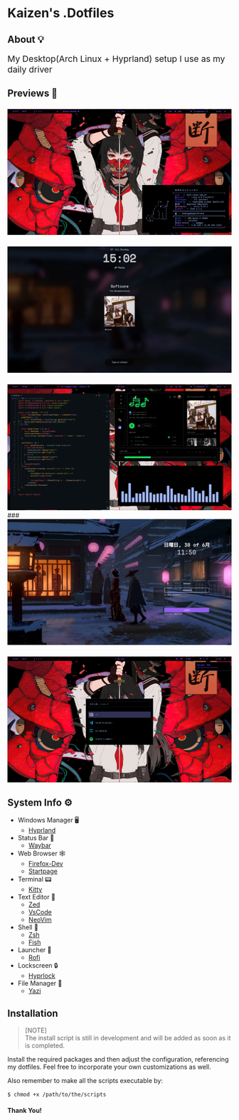 <h1 align="left">Kaizen's  .Dotfiles</h1>

<h2 align="left">About 💡</h2>
 
<p style=" font-size: 1.2rem" align="left">My Desktop(Arch Linux + Hyprland) setup I use as my daily driver</p>

###

<h2 align="left">Previews 📸</h2>

###

<div align="center">
  <img src="previews/rice2.png"  />
</div>

###

<div align="center">
  <img src="previews/lock.png"  />
</div>

###

<div align="center">
  <img src="previews/rice3.png"  />
</div>
###

<div align="center">
  <img src="previews/kai.png"  />
</div>

###

<div align="center">
  <img src="previews/rofi.png"  />
</div>

<h2 align="left">System Info ⚙️</h2>

-  Windows Manager 🖥️
   -  [Hyprland](https://github.com/hyprwm/Hyprland)
-  Status Bar 🍫
   -  [Waybar](https://github.com/Alexays/Waybar)
-  Web Browser 🕸️
   -  [Firefox-Dev](https://github.com/topics/firefox-developer-edition)
   -  [Startpage](https://github.com/topics/firefox-developer-edition)
-  Terminal 📟
   -  [Kitty](https://sw.kovidgoyal.net/kitty/)
-  Text Editor 📜
   -  [Zed](https://github.com/zed-industries/zed)
   -  [VsCode](https://code.visualstudio.com/)
   -  [NeoVim](https://github.com/neovim/neovim)
-  Shell 🐌
   -  [Zsh](https://github.com/ohmyzsh/ohmyzsh)
   -  [Fish](https://github.com/fish-shell/fish-shell)
-  Launcher 🚀
   -  [Rofi](https://github.com/davatorium/rofi)
-  Lockscreen 🔒
   -  [Hyprlock](https://github.com/hyprwm/hyprlock)
-  File Manager 📁
   -  [Yazi](https://github.com/sxyazi/yazi)

###

<h2 align="left">Installation</h2>

> [NOTE]  
> The install script is still in development and will be added as soon as it is completed.

Install the required packages and then adjust the configuration, referencing my dotfiles. Feel free to incorporate your own customizations as well.

Also remember to make all the scripts executable by:

```
$ chmod +x /path/to/the/scripts
```

<h4 align="left">Thank You!</h4>

